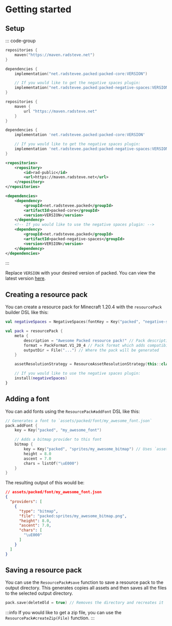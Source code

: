# Getting started

## Setup
::: code-group

```kts [build.gradle.kts]
repositories {
    maven("https://maven.radsteve.net")
}

dependencies {
    implementation("net.radstevee.packed:packed-core:VERSION")

    // If you would like to get the negative spaces plugin:
    implementation("net.radstevee.packed:packed-negative-spaces:VERSION")
}
```

```groovy [build.gradle]
repositories {
    maven {
        url "https://maven.radsteve.net"
    }
}

dependencies {
    implementation 'net.radstevee.packed:packed-core:VERSION'

    // If you would like to get the negative spaces plugin:
    implementation 'net.radstevee.packed:packed-negative-spaces:VERSION'
}
```

```xml [pom.xml]
<repositories>
    <repository>
        <id>rad-public</id>
        <url>https://maven.radsteve.net</url>
    </repository>
</repositories>

<dependencies>
    <dependency>
        <groupId>net.radstevee.packed</groupId>
        <artifactId>packed-core</groupId>
        <version>VERSION</version>
    </dependency>
    <!-- If you would like to use the negative spaces plugin: -->
    <dependency>
        <groupId>net.radstevee.packed</groupId>
        <artifactId>packed-negative-spaces</groupId>
        <version>VERSION</version>
    </dependency>
</dependencies>
```

:::

Replace `VERSION` with your desired version of packed. You can view the latest version [here](https://github.com/radstevee/packed/releases/latest).

## Creating a resource pack

You can create a resource pack for Minecraft 1.20.4 with the `resourcePack` builder DSL like this:
```kt
val negativeSpaces = NegativeSpaces(fontKey = Key("packed", "negative-spaces"))

val pack = resourcePack {
    meta {
        description = "Awesome Packed resource pack!" // Pack description which will appear in the resource pack screen
        format = PackFormat.V1_20_4 // Pack format which adds compatibility warnings to the resource pack screen
        outputDir = File("...") // Where the pack will be generated
    }

    assetResolutionStrategy = ResourceAssetResolutionStrategy(this::class.java) // Will resolve assets from the resources of this JAR file

    // If you would like to use the negative spaces plugin:
    install(negativeSpaces)
}
```

## Adding a font

You can add fonts using the `ResourcePack#addFont` DSL like this:
```kt
// Generates a font to `assets/packed/font/my_awesome_font.json`
pack.addFont {
    key = Key("packed", "my_awesome_font")

    // Adds a bitmap provider to this font
    bitmap {
        key = Key("packed", "sprites/my_awesome_bitmap") // Uses `assets/packed/textures/sprites/my_awesome_bitmap.png`
        height = 8.0
        ascent = 7.0
        chars = listOf("\uE000")
    }
}
```

The resulting output of this would be:
```json
// assets/packed/font/my_awesome_font.json
{
  "providers": [
    {
      "type": "bitmap",
      "file": "packed:sprites/my_awesome_bitmap.png",
      "height": 8.0,
      "ascent": 7.0,
      "chars": [
        "\uE000"
      ]
    }
  ]
}
```

## Saving a resource pack

You can use the `ResourcePack#save` function to save a resource pack to the output directory.
This generates copies all assets and then saves all the files to the selected output directory.

```kt
pack.save(deleteOld = true) // Removes the directory and recreates it
```

:::info
If you would like to get a zip file, you can use the `ResourcePack#createZip(File)` function.
:::
